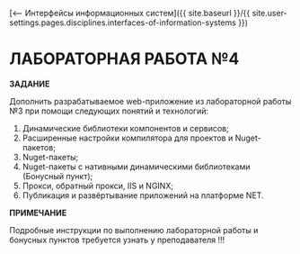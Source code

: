 [⟵ Интерфейсы информационных систем]({{ site.baseurl }}/{{ site.user-settings.pages.disciplines.interfaces-of-information-systems }})

# ЛАБОРАТОРНАЯ РАБОТА №4

**ЗАДАНИЕ**

Дополнить разрабатываемое web-приложение из лабораторной работы №3 при помощи следующих понятий и технологий:
1.	Динамические библиотеки компонентов и сервисов;
2.	Расширенные настройки компилятора для проектов и Nuget-пакетов;
3.	Nuget-пакеты;
4.	Nuget-пакеты с нативными динамическими библиотеками (Бонусный пункт);
5.	Прокси, обратный прокси, IIS и NGINX;
6.	Публикация и развёртывание приложений на платформе NET.

**ПРИМЕЧАНИЕ**

Подробные инструкции по выполнению лабораторной работы и бонусных пунктов требуется узнать у преподавателя !!!
